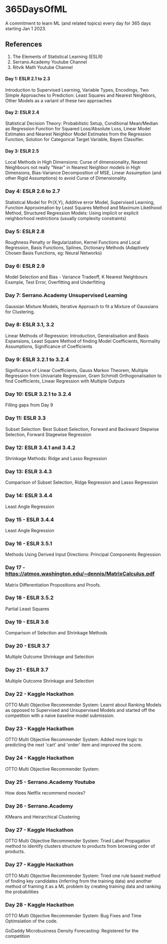 # 365DaysOfML
A commitment to learn ML (and related topics) every day for 365 days starting Jan 1 2023.

## References
1. The Elements of Statistical Learning (ESLR)
2. Serrano.Academy Youtube Channel
3. Ritvik Math Youtube Channel

#### Day 1: ESLR 2.1 to 2.3 

Introduction to Supervised Learning, Variable Types, Encodings, Two Simple Approaches to Prediction: Least Squares and Nearest Neighbors, Other Models as a variant of these two approaches

#### Day 2: ESLR 2.4

Statistical Decision Theory: Probabilistic Setup, Conditional Mean/Median as Regression Function for Squared Loss/Absolute Loss, Linear Model Estimates and Nearest Neighbor Model Estimates from the Regression Function, Solution for Categorical Target Variable, Bayes Classifier.

#### Day 3: ESLR 2.5

Local Methods in High Dimensions: Curse of dimensionality, Nearest Neighbours not really "Near" in Nearest Neighbor models in High Dimensions, Bias-Variance Decomposition of MSE, Linear Assumption (and other Rigid Assumptions) to avoid Curse of Dimensionality.

### Day 4: ESLR 2.6 to 2.7

Statistical Model for Pr(X,Y), Additive error Model, Supervised Learning, Function Approximation by Least Squares Method and Maximum Likelihood Method, Structured Regression Models: Using implicit or explicit neighborhood restrictions (usually complexity constraints)

### Day 5: ESLR 2.8

Roughness Penalty or Regularization, Kernel Functions and Local Regression, Basis Functions, Splines, Dictionary Methods (Adaptively Chosen Basis Functions, eg: Neural Networks)

### Day 6: ESLR 2.9

Model Selection and Bias - Variance Tradeoff, K Nearest Neighbours Example, Test Error, Overfitting and Underfitting

### Day 7: Serrano.Academy Unsupervised Learning

Gaussian Mixture Models, Iterative Approach to fit a Mixture of Gaussians for Clustering.

### Day 8: ESLR 3.1, 3.2

Linear Methods of Regression: Introduction, Generalisation and Basis Expansions, Least Square Method of finding Model Coefficients, Normality Assumptions, Significance of Coefficients

### Day 9: ESLR 3.2.1 to 3.2.4

Significance of Linear Coefficients, Gauss Markov Theorem, Multiple Regression from Univariate Regression, Gram Schmidt Orthogonalisation to find Coefficients, Linear Regression with Multiple Outputs

### Day 10: ESLR 3.2.1 to 3.2.4

Filling gaps from Day 9

### Day 11: ESLR 3.3

Subset Selection: Best Subset Selection, Forward and Backward Stepwise Selection, Forward Stagewise Regression

### Day 12: ESLR 3.4.1 and 3.4.2

Shrinkage Methods: Ridge and Lasso Regression

### Day 13: ESLR 3.4.3

Comparison of Subset Selection, Ridge Regression and Lasso Regression

### Day 14: ESLR 3.4.4

Least Angle Regression

### Day 15 - ESLR 3.4.4

Least Angle Regression

### Day 16 - ESLR 3.5.1

Methods Using Derived Input Directions: Principal Components Regression

### Day 17 - https://atmos.washington.edu/~dennis/MatrixCalculus.pdf

Matrix Differentiation Propositions and Proofs.

### Day 18 - ESLR 3.5.2

Partial Least Squares

### Day 19 - ESLR 3.6

Comparison of Selection and Shrinkage Methods

### Day 20 - ESLR 3.7

Multiple Outcome Shrinkage and Selection

### Day 21 - ESLR 3.7

Multiple Outcome Shrinkage and Selection

### Day 22 - Kaggle Hackathon

OTTO Multi Objective Recommender System: Learnt about Ranking Models as opposed to Supervised and Unsupervised Models and started off the competition with a naive baseline model submission.

### Day 23 - Kaggle Hackathon

OTTO Multi Objective Recommender System: Added more logic to predicting the next 'cart' and 'order' item and improved the score.

### Day 24 - Kaggle Hackathon

OTTO Multi Objective Recommender System: 

### Day 25 - Serrano.Academy Youtube

How does Netflix recommend movies?

### Day 26 - Serrano.Academy

KMeans and Heirarchical Clustering

### Day 27 - Kaggle Hackathon

OTTO Multi Objective Recommender System: Tried Label Propagation method to identify clusters structure to products from browsing order of products.

### Day 27 - Kaggle Hackathon

OTTO Multi Objective Recommender System: Tried one rule based method of finding key candidates (inferring from the training data) and another method of framing it as a ML problem by creating training data and ranking the probabilities

### Day 28 - Kaggle Hackathon

OTTO Multi Objective Recommender System: Bug Fixes and Time Optimsiation of the code.

GoDaddy Microbusiness Density Forecasting: Registered for the competition
